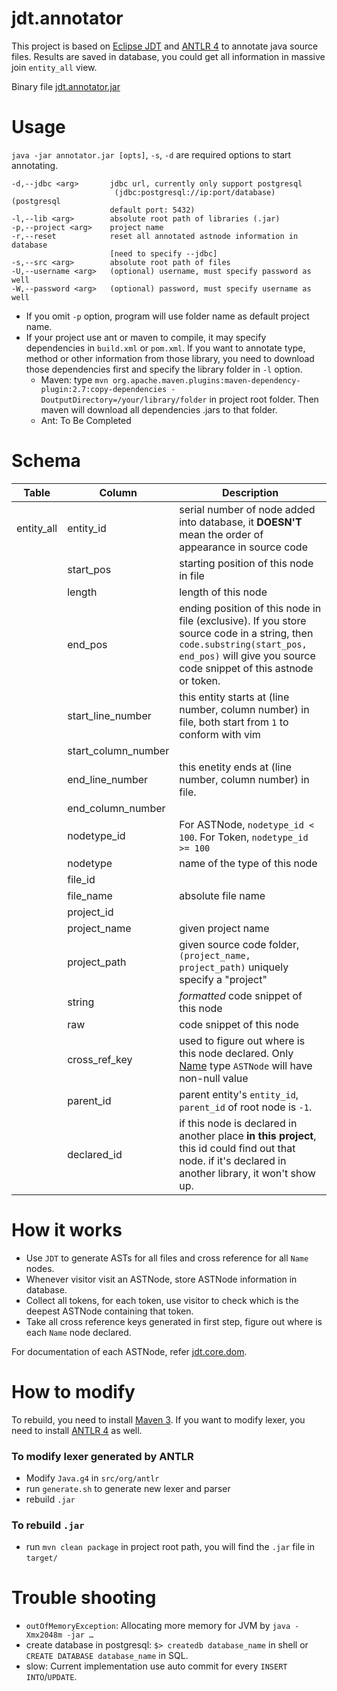 jdt.annotator
==============
This project is based on [Eclipse JDT](http://help.eclipse.org/kepler/index.jsp?nav=%2F3) and [ANTLR 4](http://antlr.org/) to annotate java source files. Results are saved in database, you could get all information in massive join `entity_all` view.

Binary file [jdt.annotator.jar](https://dl.dropboxusercontent.com/u/15553400/jdt.annotator.jar)

# Usage
`java -jar annotator.jar [opts]`, `-s`, `-d` are required options to start annotating.

```
-d,--jdbc <arg>       jdbc url, currently only support postgresql
                       (jdbc:postgresql://ip:port/database) (postgresql
                      default port: 5432)
-l,--lib <arg>        absolute root path of libraries (.jar)
-p,--project <arg>    project name
-r,--reset            reset all annotated astnode information in database
                      [need to specify --jdbc]
-s,--src <arg>        absolute root path of files
-U,--username <arg>   (optional) username, must specify password as well
-W,--password <arg>   (optional) password, must specify username as well
```

* If you omit `-p` option, program will use folder name as default project name.
* If your project use ant or maven to compile, it may specify dependencies in `build.xml` or `pom.xml`. If you want to annotate type, method or other information from those library, you need to download those dependencies first and specify the library folder in `-l` option.
  * Maven: type `mvn org.apache.maven.plugins:maven-dependency-plugin:2.7:copy-dependencies -DoutputDirectory=/your/library/folder` in project root folder. Then maven will download all dependencies .jars to that folder.
  * Ant: To Be Completed
  




# Schema

| Table         | Column        | Description  |
| ------------- |--------------| --------|
| entity_all   | entity_id    | serial number of node added into database, it **DOESN'T** mean the order of appearance in source code |
| | start_pos | starting position of this node in file |
| | length | length of this node |
| | end_pos | ending position of this node in file (exclusive). If you store source code in a string, then `code.substring(start_pos, end_pos)` will give you source code snippet of this astnode or token. |
| | start_line_number | this entity starts at (line number, column number) in file, both start from `1` to conform with vim |
| | start_column_number | |
| | end_line_number | this enetity ends at (line number, column number) in file. |
| | end_column_number | |
| | nodetype_id | For ASTNode, `nodetype_id < 100`. For Token, `nodetype_id >= 100` |
| | nodetype | name of the type of this node |
| | file_id | |
| | file_name | absolute file name |
| | project_id | |
| | project_name | given project name |
| | project_path | given source code folder, `(project_name, project_path)` uniquely specify a "project"|
| | string | *formatted* code snippet of this node |
| | raw | code snippet of this node |
| | cross_ref_key | used to figure out where is this node declared. Only [Name](http://help.eclipse.org/kepler/index.jsp?topic=%2Forg.eclipse.jdt.doc.isv%2Freference%2Fapi%2Forg%2Feclipse%2Fjdt%2Fcore%2Fdom%2FName.html) type `ASTNode` will have non-null value |
| | parent_id | parent entity's `entity_id`, `parent_id` of root node is `-1`. |
| | declared_id | if this node is declared in another place **in this project**, this id could find out that node. if it's declared in another library, it won't show up.|

# How it works

* Use `JDT` to generate ASTs for all files and cross reference for all `Name` nodes.
* Whenever visitor visit an ASTNode, store ASTNode information in database.
* Collect all tokens, for each token, use visitor to check which is the deepest ASTNode containing that token.
* Take all cross reference keys generated in first step, figure out where is each `Name` node declared.

For documentation of each ASTNode, refer [jdt.core.dom](http://help.eclipse.org/kepler/index.jsp?topic=%2Forg.eclipse.jdt.doc.isv%2Freference%2Fapi%2Forg%2Feclipse%2Fjdt%2Fcore%2Fdom%2Fpackage-summary.html).

# How to modify
To rebuild, you need to install [Maven 3](http://maven.apache.org/). If you want to modify lexer, you need to install [ANTLR 4](http://antlr.org/) as well.

### To modify lexer generated by ANTLR

* Modify `Java.g4` in `src/org/antlr`
* run `generate.sh` to generate new lexer and parser
* rebuild `.jar`

### To rebuild `.jar`

* run `mvn clean package` in project root path, you will find the `.jar` file in `target/`


# Trouble shooting

* `outOfMemoryException`: Allocating more memory for JVM by `java -Xmx2048m -jar …`
* create database in postgresql: `$> createdb database_name` in shell or `CREATE DATABASE database_name` in SQL.
* slow: Current implementation use auto commit for every `INSERT INTO`/`UPDATE`.
